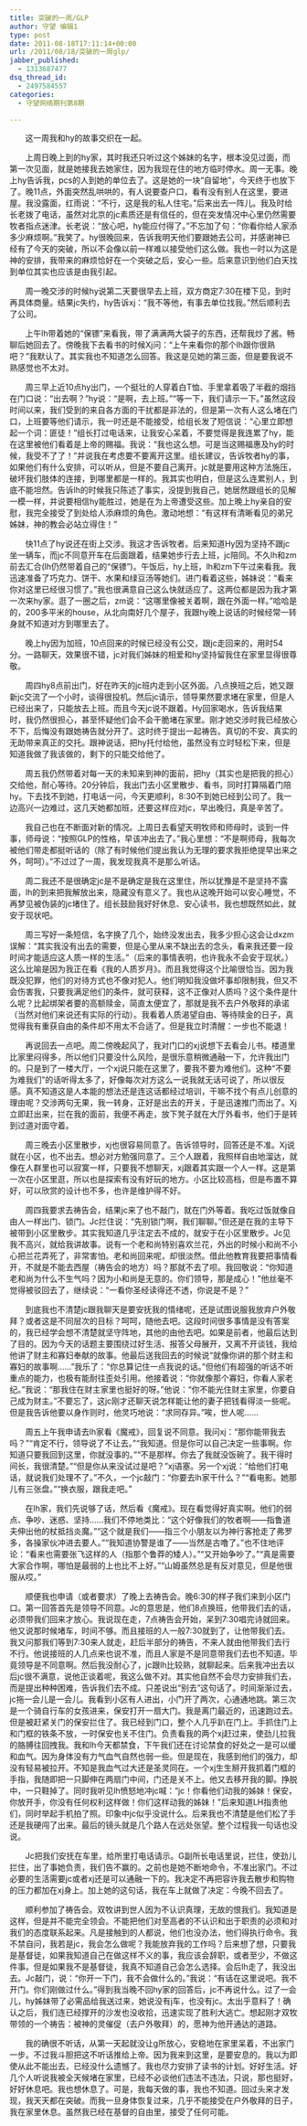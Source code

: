 ```yaml
---
title: 突破的一周/GLP
author: 守望 编辑1
type: post
date: 2011-08-18T17:11:14+00:00
url: /2011/08/18/突破的一周glp/
jabber_published:
  - 1313687477
dsq_thread_id:
  - 2497584557
categories:
  - 守望网络期刊第8期

---
```

<p style="text-align: left;">
         这一周我和hy的故事交织在一起。
</p>

       上周日晚上到的hy家，其时我还只听过这个姊妹的名字，根本没见过面，而第一次见面，就是她接我去她家住，因为我现在住的地方临时停水。周一无事。晚上hy告诉我，pcs的人到她的单位去了。这是她的一块“自留地”，今天终于也放下了。晚11点，外面突然乱哄哄的，有人说要查户口，看有没有别人在这里，要进屋。我没露面，红雨说：“不行，这是我的私人住宅。”后来出去一阵儿。我及时给长老拨了电话，虽然对北京的jc素质还是有信任的，但在突发情况中心里仍然需要牧者指点迷津。长老说：“放心吧，hy能应付得了。”不忘加了句：“你看你给人家添多少麻烦啊。”我笑了。hy很晚回来，告诉我明天他们要跟她去公司，并感谢神已经有了今天的突破，所以不会像以前一样难以接受他们这么做。我也一时以为这是神的安排，我带来的麻烦恰好在一个突破之后，安心一些。后来意识到他们白天找到单位其实也应该是由我引起。<!--more-->

       周一晚交涉的时候hy说第二天要很早去上班，双方商定7:30在楼下见，到时再具体商量。结果jc失约，hy告诉xj：“我不等他，有事去单位找我。”然后顺利去了公司。

       上午lh带着她的“保镖”来看我，带了满满两大袋子的东西，还帮我炒了酱。畅聊后她回去了。傍晚我下去看书的时候Xj问：“上午来看你的那个lh跟你很熟吧？”我默认了。其实我也不知道怎么回答。我这是见她的第三面，但是要我说不熟感觉也不太对。

       周三早上近10点hy出门，一个挺壮的人穿着白T恤、手里拿着吸了半截的烟挡在门口说：“出去啊？”hy说：“是啊，去上班。”“等一下，我们请示一下。”虽然这段时间以来，我们受到的来自各方面的干扰都是非法的，但是第一次有人这么堵在门口，上班要等他们请示，我一时还是不能接受，给组长发了短信说：“心里立即想起一个词：匪徒！”组长打过电话来，让我安心呆着，不要觉得是我连累了hy，能在这里被他们看着是上帝的赐福。我说：“我也这么想。可是当这赐福惠及hy的时候，我受不了了！”并说我在考虑要不要离开这里。组长建议，告诉牧者hy的事，如果他们有什么安排，可以听从，但是不要自己离开。jc就是要用这种方法施压，破坏我们肢体的连接，到哪里都是一样的。我其实也明白，但是这么连累别人，到底不能坦然。告诉lh的时候我只陈述了事实，没提到我自己，她居然跟组长的见解一模一样，并说要相信hy能胜过，她是在为上帝遭受这些。加上晚上hy亲自的安慰，我完全接受了到处给人添麻烦的角色。激动地想：“有这样有清晰看见的弟兄姊妹，神的教会必站立得住！”

       快11点了hy说还在街上交涉。我这才告诉牧者。后来知道Hy因为坚持不跟jc坐一辆车，而jc不同意开车在后面跟着，结果她步行去上班，jc陪同。不久lh和zm前去汇合(lh仍然带着自己的“保镖”)。午饭后，hy上班，lh和zm下午过来看我。我迅速准备了巧克力、饼干、水果和绿豆汤等她们。进门看着这些，姊妹说：“看来你对这里已经很习惯了。”我也很满意自己这么快就适应了。这两位都是因为我才第一次来hy家。逛了一圈之后，zm说：“这哪里像被关着啊，跟在外面一样。”哈哈是的，200多平米的house，从北向南好几个屋子，我跟hy晚上说话的时候经常一转身就不知道对方到哪里去了。

       晚上hy因为加班，10点回来的时候已经没有公交，跟jc走回来的，用时54分。一路聊天，效果很不错，jc对我们姊妹的相爱和hy坚持留我住在家里显得很尊敬。

       周四hy8点前出门，好在昨天的jc班内走到小区外面。八点换班之后，她又跟新jc交流了一个小时，谈得很投机。然后jc请示，领导果然要求堵在家里，但是人已经出来了，只能放去上班。而且今天jc说不跟着。Hy回家喝水，告诉我结果时，我仍然很担心，甚至怀疑他们会不会干脆堵在家里。刚才她交涉时我已经放心不下，后悔没有跟她祷告就分开了。这时终于提出一起祷告。真切的不安、真实的无助带来真正的交托。跟神说话，把hy托付给他，虽然没有立时轻松下来，但是知道我做了我该做的，剩下的只能交给他了。

       周五我仍然带着对每一天的未知来到神的面前，把hy（其实也是把我的担心）交给他，耐心等待。20分钟后，我出门去小区里散步、看书，同时打算隔着门陪hy。下去找不到她，打电话一问，今天更顺利，8:30不到她已经到公司了。我一边高兴一边难过，这几天她都加班，还要这样应对jc，早出晚归，真是辛苦了。

       我自己也在不断面对新的情况。上周日去看望天明牧师和师母时，谈到一件事，师母说：“按照GLP的性格，早该冲出去了。”我心里想：“不是啊师母，我每次被他们带走都挺听话的（除了有时候他们提出我认为无理的要求我拒绝提早出来之外，呵呵）。”不过过了一周，我发现我真不是那么听话。

       周二我还不是很确定jc是不是确定是我在这里住，所以犹豫是不是坚持不露面，lh的到来把我解放出来，隐藏没有意义了。我也从这晚开始可以安心睡觉，不再梦见被伪装的jc堵住了。组长鼓励我好好休息、安心读书，我也想既然如此，就安于现状吧。

       周三写好一条短信，名字换了几个，始终没发出去，我多少担心这会让dxzm误解：“其实我没有出去的需要，但是心里从来不缺出去的念头，看来我还要一段时间才能适应这人质一样的生活。”（后来的事情表明，也许我永不会安于现状。）这么比喻是因为我正在看《我的人质岁月》。而且我觉得这个比喻很恰当。因为我既没犯罪，他们的对待方式也不像对犯人。他们明知我没做坏事却限制我，但又不会伤害我，只要我满足他们的条件，就可获释，这不正像对人质吗？这个条件是什么呢？比起绑架者要的高额赎金，简直太便宜了，那就是我不去户外敬拜的承诺（当然对他们来说还有实际的行动）。我看着人质渴望自由、等待赎金的日子，真觉得我有重获自由的条件却不用太不合适了。但是我立时清醒：一步也不能退！

       再说回去一点吧。周二傍晚起风了，我对门口的xj说想下去看会儿书。楼道里比家里闷得多，所以他们只要没什么风险，是很乐意稍微通融一下，允许我出门的。只是到了一楼大厅，一个xj说只能在这里了，要我不要为难他们。这种“不要为难我们”的话听得太多了，好像每次对方这么一说我就无话可说了，所以很反感。真不知道这是人本能的想法还是连这话都经过培训，干嘛不找个有点儿创意的理由呢？交涉两句无果，我一转身，正好是出去的开关，于是迅速推门而出了。Xj立即赶出来，拦在我的面前，我便不再走，放下凳子就在大厅外看书，他们于是转到过道对面守着。

       周三晚去小区里散步，xj也很容易同意了。告诉领导时，回答还是不准。Xj说就在小区，也不出去。想必对方勉强同意了。三个人跟着，我照样自由地溜达，就像在人群里也可以寂寞一样，只要我不想聊天，xj跟着其实跟一个人一样。这是第一次在小区里逛，所以也是探索有没有好玩的地方。小区比较高档，但是布置不算好，可以欣赏的设计也不多，也许是维护得不好。

       周四我要求去祷告会，结果jc来了也不敲门，就在门外等着。我吃过饭就像自由人一样出门、锁门。Jc拦住说：“先别锁门啊，我们聊聊。”但还是在我的主导下被带到小区里散步。其实我知道几乎注定去不成的，就安于在小区里散步。Jc见我不高兴，就给我讲故事。说有一个老和尚特别喜欢兰花，外出的时候小和尚不小心把兰花弄死了，非常害怕。老和尚回来呢，却很淡然。借此他教育我要把事情看开，不就是不能去西屋（祷告会的地方）吗？那就不去了呗。我回敬说：“你知道老和尚为什么不生气吗？因为小和尚是无意的。你们领导，那是成心！”他丝毫不觉得被驳回去了，继续说：“一看你圣经读得还不透，你说是不是？”
  
       到底我也不清楚jc跟我聊天是要安抚我的情绪呢，还是试图说服我放弃户外敬拜？或者这是不同层次的目标？呵呵，随他去吧。这段时间很多事情是没有答案的，我已经学会想不清楚就坚守阵地，其他的由他去吧。如果是前者，他最后达到了目的。因为今天的话题主要围绕过好生活、报答父母展开，又离不开谈钱，我给他讲了财主和寡妇奉献的故事。他最后送我回去的时候说“就像你讲的那个财主和寡妇的故事啊……”我乐了：“你总算记住一点我说的话。”但他们有超强的听话不听重点的能力，也极有能耐往歪处引用。他接着说：“你就像那个寡妇，你看人家老纪。”我说：“那我住在财主家里也挺好的呀。”他说：“你不能光住财主家里，你要自己成为财主。”不要忘了，这jc刚才还聊天说怎样能让他的妻子把钱看得淡一些呢。但是我告诉他要以身作则时，他灵巧地说：“求同存异。”唉，世人呢……

       周五上午我申请去lh家看《魔戒》，回复说不同意。我问xj：“那你能带我去吗？”“肯定不行，领导说了不让去。”“我知道。但是你可以自己决定一些事啊。你知道只要我回到这里，你就没事的。”“不是那样。你去了我就没饭碗了。我干得时间长，我很清楚。”“但是你从来没试过是吧？”xj语塞。另一个xj说：“给他们打电话，就说我们处理不了。”不久，一个jc敲门：“你要去lh家干什么？”“看电影。她那儿有三张盘。”“换衣服，跟我走吧。”

       在lh家，我们先说够了话，然后看《魔戒》。现在看觉得好真实啊。他们的弱点、争吵、迷惑、坚持……我们不停地类比：“这个好像我们的牧者啊——指鲁道夫伸出他的杖抵挡炎魔。”“这个就是我们——指三个小朋友以为神行客抢走了弗罗多，各操家伙冲进去要人。”“我知道协警是谁了——当然是古噜了。”也不住地评论：“看来也需要张飞这样的人（指那个鲁莽的矮人）。”“又开始争吵了。”“真是需要大家合作啊，哪怕是最弱的上也比不上好。”“山姆虽然总是有反对意见，但是他很服从哎。”

       顺便我也申请（或者要求）了晚上去祷告会。晚6:30的样子我们来到小区门口。第一回答首先是领导不同意。Jc的意思是，他们8点换班，他带我们去的话，必须带我们回来才放心。我说现在走，7点祷告会开始，呆到7:30唱完诗就回来。他又说那时候堵车，时间不够。而且接班的人一般7:30就到了，让他带我们去。我又问那我们等到7:30来人就走，赶后半部分的祷告，不来人就由他带我们去行不行。他说接班的人几点来也说不准，而且人家是不是同意带我们去也不知道。毕竟领导是不同意啊。然后我没耐心了，jc跟lh比较熟，就聊起来。后来我冲出去以后jc很不满意，说他正谈着呢，我这么做不对。其实他自然不会尽力安排我们去，而是提出种种困难，告诉我们去不成。只差说出“别去”这句话了。时间渐渐过去，jc拖一会儿是一会儿。我看到小区有人进出，小门开了两次，心通通地跳。第三次是一个骑自行车的女孩进来，保安打开一扇大门。我是离门最近的，迅速跑过去。但是被赶紧关门的保安拦住了。我已经到门口，整个人几乎趴在门上。手抓住门上和门框的铁条不放，一时保安也关不住门。负责看我的两个xj赶过来，使劲儿拉我的胳膊往回拽我。我和lh今天都禁食，下午我们还在讨论禁食的好处之一是可以缓和血气。因为身体没有力气血气自然也弱一些。但是现在，我感到他们的强力，却没有轻易被拉开。不知是我血气过大还是圣灵同在。一个xj生生掰开我抓着门框的手指，我随即把一只脚伸在两扇门中间，门还是关不上。他又去移开我的脚。挣脱中，一只鞋掉了。同时我听见lh愤怒地冲jc喊：“jc！你看他们动我的姊妹！保安，你放开手，你没有任何权利这样做！你们这样动我的姊妹！”后来知道LH指责他们，同时举起手机拍了照。印象中jc似乎没说什么。后来我也不清楚是他们松了手还是我硬闯了出来。最后的镜头就是几个路人在远处张望。整个过程我一句话也没说。

       Jc把我们安抚在车里，给所里打电话请示。G副所长电话里说，拦住，使劲儿拦住，出了事她负责，我们告不赢的。之前也是她不断地命令，不准出家门。不过必要的生活需要jc或者xj还是可以通融一下的。我决定不再把容许我去散步和购物的压力都加在xj身上。加上她的这句话，我在车上就做了决定：今晚不回去了。

       顺利参加了祷告会。双牧讲到世人因为不认识真理，无故的恨我们。我知道是这样，但是并不能完全领会。不能把他们对至高者的不认识和出于职责的必须和对我们的态度联系起来。凡是接触到的人都说，他们也没办法，他们得执行命令。我不禁自问，我若是jc，我会怎么做呢？我能放弃我的工作吗？后来想了想，只要我是基督徒，如果我知道自己在做这样不义的事，我应该会辞职，或者至少，不做这件事。但是如果我不是基督徒，我真不知道自己会怎么选择。会后lh走了，我没出去。Jc敲门，说：“你开一下门，我不会做什么的。”我说：“有话在这里说吧。我不开门。你们刚做过什么。”得到我当晚不回hy家的回答后，jc不再说什么。过了一会儿，hy姊妹带了必需品给我送过来，她说没有j车，也没有jc。太出乎意料了！确认之后，我们连已经撑开的沙发也没收拾，迅速实现了胜利大逃亡。想起刚才双牧带领的一个祷告：被神的灵催促（去户外敬拜）的，愿神为他开通达的道路。

       我的确很不听话，从第一天起就没让g所放心，安稳地在家里呆着，不出家门一步。不过我斗胆把这不听话推给上帝。因为我来到这里，是要安息的。我以为即使从此不能出去，已经没什么遗憾了。我也尽力安排了读书的计划。好好生活。好几个人听说我被全天候堵在家里，已经不必谈他们违法不违法，只说，那也挺好，好好休息吧。我也想休息了。可是，我每天做的事，我也不知道。回过头来才发现，我天天都在突破。而我一旦身体恢复过来，几乎不能接受在户外敬拜的日子，我在家里休息。虽然我已经在基督的自由里，接受了任何可能。